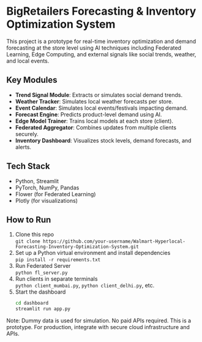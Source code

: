 # BigRetailers Forecasting & Inventory Optimization System
This project is a prototype for real-time inventory optimization and demand forecasting at the store level using AI techniques including Federated Learning, Edge Computing, and external signals like social trends, weather, and local events.

## Key Modules
- **Trend Signal Module**: Extracts or simulates social demand trends.
- **Weather Tracker**: Simulates local weather forecasts per store.
- **Event Calendar**: Simulates local events/festivals impacting demand.
- **Forecast Engine**: Predicts product-level demand using AI.
- **Edge Model Trainer**: Trains local models at each store (client).
- **Federated Aggregator**: Combines updates from multiple clients securely.
- **Inventory Dashboard**: Visualizes stock levels, demand forecasts, and alerts.

## Tech Stack
- Python, Streamlit
- PyTorch, NumPy, Pandas
- Flower (for Federated Learning)
- Plotly (for visualizations)

## How to Run
1. Clone this repo  
   `git clone https://github.com/your-username/Walmart-Hyperlocal-Forecasting-Inventory-Optimization-System.git`
2. Set up a Python virtual environment and install dependencies  
   `pip install -r requirements.txt`
3. Run Federated Server  
   `python fl_server.py`
4. Run clients in separate terminals  
   `python client_mumbai.py`, `python client_delhi.py`, etc.
5. Start the dashboard  
   ```bash
   cd dashboard
   streamlit run app.py

Note:
Dummy data is used for simulation. No paid APIs required.
This is a prototype. For production, integrate with secure cloud infrastructure and APIs.

